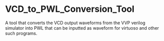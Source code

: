# VCD_to_PWL_Conversion_Tool
A tool that converts the VCD output waveforms from the VVP verilog simulator into PWL that can be inputted as waveform for virtuoso and other such programs. 
